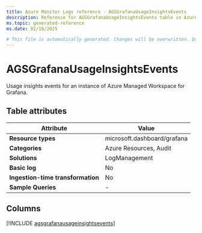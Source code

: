 ```yaml
---
title: Azure Monitor Logs reference - AGSGrafanaUsageInsightsEvents
description: Reference for AGSGrafanaUsageInsightsEvents table in Azure Monitor Logs.
ms.topic: generated-reference
ms.date: 02/18/2025

# This file is automatically generated. Changes will be overwritten. Do not change this file directly.
---
```


# AGSGrafanaUsageInsightsEvents

Usage insights events for an instance of Azure Managed Workspace for Grafana.


## Table attributes

|Attribute|Value|
|---|---|
|**Resource types**|microsoft.dashboard/grafana|
|**Categories**|Azure Resources, Audit|
|**Solutions**| LogManagement|
|**Basic log**|No|
|**Ingestion-time transformation**|No|
|**Sample Queries**|-|



## Columns
  
[!INCLUDE [agsgrafanausageinsightsevents](~/reusable-content/ce-skilling/azure/includes/azure-monitor/reference/tables/agsgrafanausageinsightsevents-include.md)]
